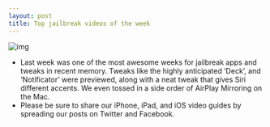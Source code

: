 ```yaml
---
layout: post
title: Top jailbreak videos of the week
---
```

![img](http://media.idownloadblog.com/wp-content/uploads/2012/01/Videos.jpg)
* Last week was one of the most awesome weeks for jailbreak apps and tweaks in recent memory. Tweaks like the highly anticipated ‘Deck’, and ‘Notificator’ were previewed, along with a neat tweak that gives Siri different accents. We even tossed in a side order of AirPlay Mirroring on the Mac.
* Please be sure to share our iPhone, iPad, and iOS video guides by spreading our posts on Twitter and Facebook.

